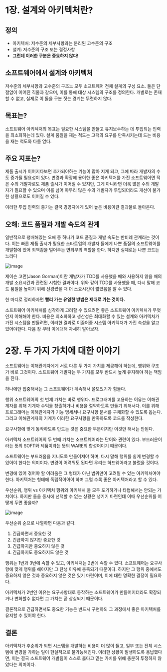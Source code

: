 # 1장. 설계와 아키텍처란?
## 정의

- 아키텍처: 저수준의 세부사항과는 분리된 고수준의 구조
- 설계: 저수준의 구조 또는 결정사항
- **그런데 이러한 구분은 중요하지 않다!**

## 소프트웨어에서 설계와 아키텍처

저수준의 세부사항과 고수준의 구조느 모두 소프트웨어 전체 설계의 구성 요소. 둘은 단절없이 이어진 직물과 같으며, 이를 통해 대상 시스템의 구조를 정의한다. 개별로는 존재할 수 없고, 실제로 이 둘을 구분 짓는 경계는 뚜렷하지 않다.

## 목표는?

소프트웨어 아키텍처의 목표는 필요한 시스템을 만들고 유지보수하는 데 투입되는 인력을 최소화하는데 있다. 설계 품질을 재는 척도는 고객의 요구를 만족시키는데 드는 비용을 재는 척도와 다름 없다.

## 주요 지표는?

제품 출시가 이어지다보면 추가되야하는 기능이 많아 지게 되고, 그에 따라 개발자의 수도 증가될 필요성이 있다. 변경과 확장에 용이한 좋은 아키텍처를 가진 소프트웨어면 적은 수의 개발자로도 제품 출시가 이어질 수 있지만, 그게 아니라면 더욱 많은 수의 개발자가 필요할 수 있으며 이를 넘어 아무리 많은 수의 개발자가 투입되더라도 개선이 불가한 상황으로도 이어질 수 있다.

이러한 투입 인력의 증가는 결국 경영자에게 있어 높은 비용이란 결과물로 돌아온다.

## 오해: 코드 품질과 개발 속도의 관계

일반적으로 팽배해있는 오해 중 하나가 코드 품질과 개발 속도는 반비례 관계라는 것이다. 이는 빠른 제품 출시가 필요한 스타트업의 개발자 들에게 나쁜 품질의 소프트웨어를 개발함에 있어 죄책감을 덜어주는 면죄부의 역할을 한다. 하지만 실제로는 나쁜 코드는 느리다

![image](https://user-images.githubusercontent.com/58139899/147716059-db7ac3f7-879c-4fb7-939e-7f76fdb79eeb.png)

제이슨 고먼(Jason Gorman)이란 개발자가 TDD를 사용했을 때와 사용하지 않을 때의 개발 소요시간과 관련된 시험한 결과이다. 위와 같이 TDD를 사용했을 때, 다시 말해 코드 품질을 높이기 위해 신경썼을 때 더 소요시간이 짧았음을 알 수 있다.

한 마디로 정리하자면 **빨리 가는 유일한 방법은 제대로 가는 것이다.**

소프트웨어 아키텍처를 심각하게 고려할 수 있으려면 좋은 소프트웨어 아키텍처가 무엇인지 이해해야 한다. 비용은 최소화하고 생산성은 최대화할 수 있는 설계와 아키텍처가 가진 시스템을 만들려면, 이러한 결과로 이끌어줄 시스템 아키텍처가 가진 속성을 알고 있어야한다. 다음 장 부터 이에대해 자세히 알아보자.


# 2장. 두 가지 가치에 대한 이야기
소프트웨어는 이해관계자에게 서로 다른 두 가지 가치를 제공해야 하는데, 행위와 구조가 바로 그것이다. 소프트웨어 개발자는 두 가지를 모두 반드시 높게 유지해야 하는 책임을 진다.

하나에만 집중해서는 그 소프트웨어가 계속해서 쓸모있기가 힘들다.

행위
소프트웨어의 첫 번쟤 가치는 바로 행위다. 프로그래머를 고용하는 이유는 이해관계자를 위해 기계까 수익을 창출하거나 비용을 절약하도록 만들기 위해서다. 이를 위해 프로그래머는 이해관계자가 기능 명세서나 요구사항 문서를 구체화할 수 있도록 돕는다. 그리고 이해관계자의 기계가 이러한 요구사항을 만족하도록 코드를 작성한다.

요구사항에 맞게 동작하도록 만드는 것은 중요한 부분이지만 이것만 해서는 안된다.

아키텍처
소프트웨어의 두 번째 가치는 소프트웨어라는 단어와 관련이 있다. 부드러운이라는 뜻의 SOFT와 제품이라는 뜻의 WARE의 합성어이기 때문이다.

소프트웨어는 부드러움을 지니도록 만들어져야 하며, 다시 말해 행위를 쉽게 변경할 수 있어야 한다는 의미이다. 변경이 어려워도 된다면 우리는 하드웨어라고 불렀을 것이다.

변경에 있어 겪어야 할 어려움은 그 형태가 아닌 범위만이 고려될 수 있는 아키텍처여야 한다. 아키텍처는 형태에 독립적이어야 하며 그럴 수록 좋은 아키텍처라고 할 수 있다.

우선순위, 행위 vs 아키텍처
행위와 아키텍처 둘 모두 포기하거나 타협해서는 안되는 가치이다. 하지만 둘을 동시에 선택할 수 없는 상황은 생기기 마련인데 이때 우선순위를 어떻게 두면 좋을까?

![image](https://user-images.githubusercontent.com/58139899/147716272-8367260a-90b4-47ab-90eb-21d1d180b1f2.png)

우선순위 순으로 나열하면 다음과 같다.

1. 긴급하면서 중요한 것
2. 긴급하지 않지만 중요한 것
3. 긴급하지만 중요하지 않은 것
4. 긴급하지도 중요하지도 않은 것

행위는 1번과 3번에 속할 수 있고, 아키텍처는 2번에 속할 수 있다. 소프트웨어는 요구사항에 맞게 행위를 해야지만 그 탄생 이유에 충족되기 때문이다. 하지만 그 행위 중에서도 중요하지 않은 것과 중요하지 않은 것은 있기 마련이며, 이에 대한 명확한 결정이 필요하다.

아키텍처가 2번인 이유는 요구사항대로 동작하는 소프트웨어가 만들어지더라도 확장되거나 변화할수 없다면 그 가치는 곧 상실되기 때문이다.

결론적으로 긴급하면서도 중요한 기능은 반드시 구현하되 그 과정에서 좋은 아키텍처를 유지할 수 있어야 한다.

## 결론

아키텍처가 후순위가 되면 시스템을 개발하는 비용이 더 많이 들고, 일부 또는 전체 시스템에 변경을 가하는 일이 현실적으로 불가능해진다. 이러한 상황이 발생하도록 용납했다면, 이는 결국 소프트웨어 개발팀이 스스로 옳다고 믿는 가치를 위해 충분히 투쟁하지 않았다는 의미이다.
